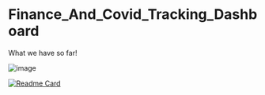 # Finance_And_Covid_Tracking_Dashboard

What we have so far!

![image](https://user-images.githubusercontent.com/31114603/108300641-b1e75080-716e-11eb-9f78-03dd36b61d03.png)

[![Readme Card](https://github-readme-stats.vercel.app/api/pin/?username=saychelsea11&repo=github-readme-stats)](https://github.com/saychelsea11/github-readme-stats)

